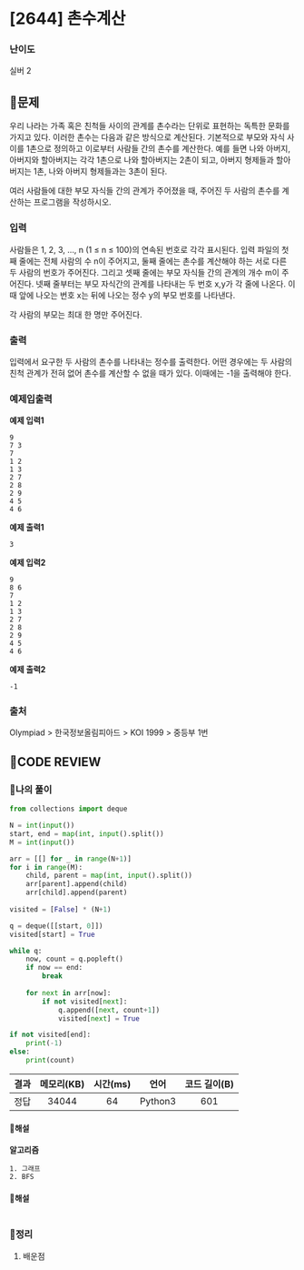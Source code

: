 # [2644] 촌수계산

### **난이도**
실버 2
## **📝문제**
우리 나라는 가족 혹은 친척들 사이의 관계를 촌수라는 단위로 표현하는 독특한 문화를 가지고 있다. 이러한 촌수는 다음과 같은 방식으로 계산된다. 기본적으로 부모와 자식 사이를 1촌으로 정의하고 이로부터 사람들 간의 촌수를 계산한다. 예를 들면 나와 아버지, 아버지와 할아버지는 각각 1촌으로 나와 할아버지는 2촌이 되고, 아버지 형제들과 할아버지는 1촌, 나와 아버지 형제들과는 3촌이 된다.

여러 사람들에 대한 부모 자식들 간의 관계가 주어졌을 때, 주어진 두 사람의 촌수를 계산하는 프로그램을 작성하시오.
### **입력**
사람들은 1, 2, 3, …, n (1 ≤ n ≤ 100)의 연속된 번호로 각각 표시된다. 입력 파일의 첫째 줄에는 전체 사람의 수 n이 주어지고, 둘째 줄에는 촌수를 계산해야 하는 서로 다른 두 사람의 번호가 주어진다. 그리고 셋째 줄에는 부모 자식들 간의 관계의 개수 m이 주어진다. 넷째 줄부터는 부모 자식간의 관계를 나타내는 두 번호 x,y가 각 줄에 나온다. 이때 앞에 나오는 번호 x는 뒤에 나오는 정수 y의 부모 번호를 나타낸다.

각 사람의 부모는 최대 한 명만 주어진다.
### **출력**
입력에서 요구한 두 사람의 촌수를 나타내는 정수를 출력한다. 어떤 경우에는 두 사람의 친척 관계가 전혀 없어 촌수를 계산할 수 없을 때가 있다. 이때에는 -1을 출력해야 한다.
### **예제입출력**

**예제 입력1**

```
9
7 3
7
1 2
1 3
2 7
2 8
2 9
4 5
4 6
```

**예제 출력1**

```
3
```

**예제 입력2**

```
9
8 6
7
1 2
1 3
2 7
2 8
2 9
4 5
4 6
```

**예제 출력2**

```
-1
```

### **출처**
Olympiad > 한국정보올림피아드 > KOI 1999 > 중등부 1번
## **🧐CODE REVIEW**

### **🧾나의 풀이**

```python
from collections import deque

N = int(input())
start, end = map(int, input().split())
M = int(input())

arr = [[] for _ in range(N+1)]
for i in range(M):
    child, parent = map(int, input().split())
    arr[parent].append(child)
    arr[child].append(parent)
    
visited = [False] * (N+1)

q = deque([[start, 0]])
visited[start] = True

while q:
    now, count = q.popleft()
    if now == end:
        break
    
    for next in arr[now]:
        if not visited[next]:
            q.append([next, count+1])
            visited[next] = True

if not visited[end]:
    print(-1)
else:
    print(count)
```

결과	| 메모리(KB) |	시간(ms) |	언어 |	코드 길이(B)
:----:|:-----:|:-----:|:-----:|:--------:
정답|34044|64|Python3|601
#### **📝해설**

**알고리즘**
```
1. 그래프
2. BFS
```

#### **📝해설**

```python
```

### **🔖정리**

1. 배운점